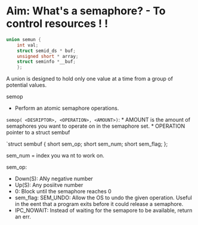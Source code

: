 # Aim: What's a semaphore? - To control resources ! !

```c
union semun {
    int val;
    struct semid_ds * buf;
    unsigned short * array;
    struct seminfo *__buf;
    };
```

A union is designed to hold only one value at a time from a group of potential values.

semop
* Perform an atomic semaphore operations.

`semop( <DESRIPTOR>, <OPERATION>, <AMOUNT>)`:
    * AMOUNT is the amount of semaphores you want to operate on in the semaphore set.
    * OPERATION pointer to a struct sembuf


`struct sembuf {
    short sem_op;
    short sem_num;
    short sem_flag;
};

sem_num = index you wa nt to work on. 

sem_op:
* Down(S): ANy negative number
* Up(S): Any posiitve number
* 0: Block until the semaphore reaches 0
* sem_flag: SEM_UNDO: Allow the OS to undo the given operation. Useful in the eent that a program exits before it could release a semaphore.
* IPC_NOWAIT: Instead of waiting for the semapore to be available, return an err.

